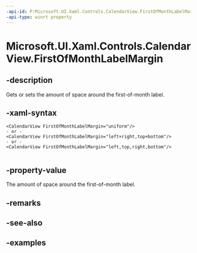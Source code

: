 ```yaml
---
-api-id: P:Microsoft.UI.Xaml.Controls.CalendarView.FirstOfMonthLabelMargin
-api-type: winrt property
---
```


# Microsoft.UI.Xaml.Controls.CalendarView.FirstOfMonthLabelMargin

<!--
public Microsoft.UI.Xaml.Thickness FirstOfMonthLabelMargin { get; set; }
-->


## -description

Gets or sets the amount of space around the first-of-month label.

## -xaml-syntax

```xaml
<CalendarView FirstOfMonthLabelMargin="uniform"/>
- or -
<CalendarView FirstOfMonthLabelMargin="left+right,top+bottom"/>
- or -
<CalendarView FirstOfMonthLabelMargin="left,top,right,bottom"/>
 
```

## -property-value

The amount of space around the first-of-month label.

## -remarks

## -see-also

## -examples


